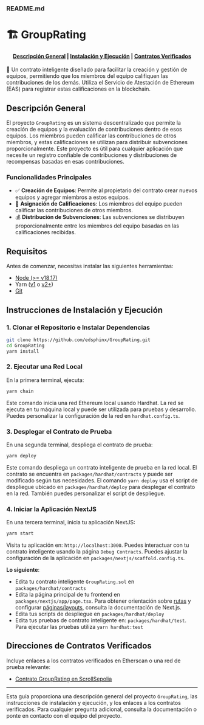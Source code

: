 ### README.md

# 🏗 GroupRating

<h4 align="center">
  <a href="#descripción-general">Descripción General</a> |
  <a href="#instrucciones-de-instalación-y-ejecución">Instalación y Ejecución</a> |
  <a href="#direcciones-de-contratos-verificados">Contratos Verificados</a>
</h4>

🧪 Un contrato inteligente diseñado para facilitar la creación y gestión de equipos, permitiendo que los miembros del equipo califiquen las contribuciones de los demás. Utiliza el Servicio de Atestación de Ethereum (EAS) para registrar estas calificaciones en la blockchain.

## Descripción General

El proyecto `GroupRating` es un sistema descentralizado que permite la creación de equipos y la evaluación de contribuciones dentro de esos equipos. Los miembros pueden calificar las contribuciones de otros miembros, y estas calificaciones se utilizan para distribuir subvenciones proporcionalmente. Este proyecto es útil para cualquier aplicación que necesite un registro confiable de contribuciones y distribuciones de recompensas basadas en esas contribuciones.

### Funcionalidades Principales

- ✅ **Creación de Equipos**: Permite al propietario del contrato crear nuevos equipos y agregar miembros a estos equipos.
- 📝 **Asignación de Calificaciones**: Los miembros del equipo pueden calificar las contribuciones de otros miembros.
- 💰 **Distribución de Subvenciones**: Las subvenciones se distribuyen proporcionalmente entre los miembros del equipo basadas en las calificaciones recibidas.

## Requisitos

Antes de comenzar, necesitas instalar las siguientes herramientas:

- [Node (>= v18.17)](https://nodejs.org/en/download/)
- Yarn ([v1](https://classic.yarnpkg.com/en/docs/install/) o [v2+](https://yarnpkg.com/getting-started/install))
- [Git](https://git-scm.com/downloads)

## Instrucciones de Instalación y Ejecución

### 1. Clonar el Repositorio e Instalar Dependencias

```bash
git clone https://github.com/edsphinx/GroupRating.git
cd GroupRating
yarn install
```

### 2. Ejecutar una Red Local

En la primera terminal, ejecuta:

```bash
yarn chain
```

Este comando inicia una red Ethereum local usando Hardhat. La red se ejecuta en tu máquina local y puede ser utilizada para pruebas y desarrollo. Puedes personalizar la configuración de la red en `hardhat.config.ts`.

### 3. Desplegar el Contrato de Prueba

En una segunda terminal, despliega el contrato de prueba:

```bash
yarn deploy
```

Este comando despliega un contrato inteligente de prueba en la red local. El contrato se encuentra en `packages/hardhat/contracts` y puede ser modificado según tus necesidades. El comando `yarn deploy` usa el script de despliegue ubicado en `packages/hardhat/deploy` para desplegar el contrato en la red. También puedes personalizar el script de despliegue.

### 4. Iniciar la Aplicación NextJS

En una tercera terminal, inicia tu aplicación NextJS:

```bash
yarn start
```

Visita tu aplicación en: `http://localhost:3000`. Puedes interactuar con tu contrato inteligente usando la página `Debug Contracts`. Puedes ajustar la configuración de la aplicación en `packages/nextjs/scaffold.config.ts`.

**Lo siguiente**:

- Edita tu contrato inteligente `GroupRating.sol` en `packages/hardhat/contracts`
- Edita la página principal de tu frontend en `packages/nextjs/app/page.tsx`. Para obtener orientación sobre [rutas](https://nextjs.org/docs/app/building-your-application/routing/defining-routes) y configurar [páginas/layouts](https://nextjs.org/docs/app/building-your-application/routing/pages-and-layouts), consulta la documentación de Next.js.
- Edita tus scripts de despliegue en `packages/hardhat/deploy`
- Edita tus pruebas de contrato inteligente en: `packages/hardhat/test`. Para ejecutar las pruebas utiliza `yarn hardhat:test`

## Direcciones de Contratos Verificados

Incluye enlaces a los contratos verificados en Etherscan o una red de prueba relevante:

- [Contrato GroupRating en ScrollSepolia](https://sepolia.scrollscan.dev/address/0xb9e847f664227f883bce636268d286d38803ec15)

---

Esta guía proporciona una descripción general del proyecto `GroupRating`, las instrucciones de instalación y ejecución, y los enlaces a los contratos verificados. Para cualquier pregunta adicional, consulta la documentación o ponte en contacto con el equipo del proyecto.
